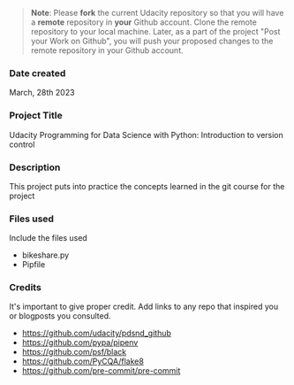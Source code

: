 >**Note**: Please **fork** the current Udacity repository so that you will have a **remote** repository in **your** Github account. Clone the remote repository to your local machine. Later, as a part of the project "Post your Work on Github", you will push your proposed changes to the remote repository in your Github account.

### Date created
March, 28th 2023

### Project Title
Udacity Programming for Data Science with Python: Introduction to version control

### Description
This project puts into practice the concepts learned in the git course for the project

### Files used
Include the files used
- bikeshare.py
- Pipfile

### Credits
It's important to give proper credit. Add links to any repo that inspired you or blogposts you consulted.
- https://github.com/udacity/pdsnd_github
- https://github.com/pypa/pipenv
- https://github.com/psf/black
- https://github.com/PyCQA/flake8
- https://github.com/pre-commit/pre-commit
